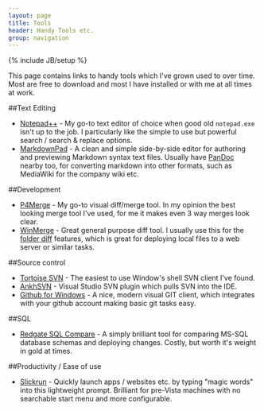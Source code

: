 ```yaml
---
layout: page
title: Tools
header: Handy Tools etc.
group: navigation
---
```

{% include JB/setup %}

This page contains links to handy tools which I've grown used to over time. Most are free to download and most I have installed or with me at all times at work.

##Text Editing
- [Notepad++](http://notepad-plus-plus.org/) - My go-to text editor of choice when good old `notepad.exe` isn't up to the job. I particularly like the simple to use but powerful search / search & replace options.
- [MarkdownPad](http://markdownpad.com/) - A clean and simple side-by-side editor for authoring and previewing Markdown syntax text files. Usually have [PanDoc](http://johnmacfarlane.net/pandoc/) nearby too, for converting markdown into other formats, such as MediaWiki for the company wiki etc.

##Development
- [P4Merge](http://www.perforce.com/product/components/perforce_visual_merge_and_diff_tools) - My go-to visual diff/merge tool. In my opinion the best looking merge tool I've used, for me it makes even 3 way merges look clear.
- [WinMerge](http://winmerge.org/) - Great general purpose diff tool. I usually use this for the [folder diff](http://manual.winmerge.org/Quick_start.html#d0e618) features, which is great for deploying local files to a web server or similar tasks.

##Source control
- [Tortoise SVN](http://tortoisesvn.net/) - The easiest to use Window's shell SVN client I've found.
- [AnkhSVN](http://ankhsvn.open.collab.net) - Visual Studio SVN plugin which pulls SVN into the IDE.
- [Github for Windows](http://windows.github.com/) - A nice, modern visual GIT client, which integrates with your github account making basic git tasks easy.

##SQL
- [Redgate SQL Compare](http://www.red-gate.com/products/sql-development/sql-compare/) - A simply brilliant tool for comparing MS-SQL database schemas and deploying changes. Costly, but worth it's weight in gold at times.

##Productivity / Ease of use
- [Slickrun](http://www.bayden.com/slickrun/) - Quickly launch apps / websites etc. by typing "magic words" into this lightweight prompt. Brilliant for pre-Vista machines with no searchable start menu and more configurable.
